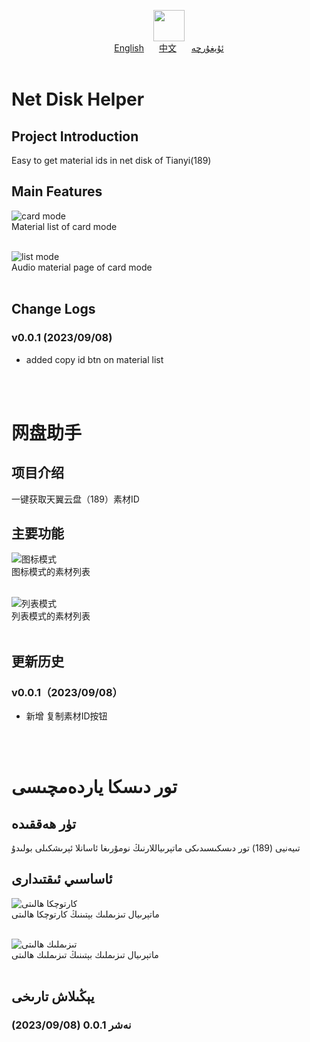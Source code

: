 <p align="center">
  <img height="50" src="https://foruda.gitee.com/images/1694163304160581624/dfa3b38b_493486.png"/>
  <br>
  <a href="#Net-Disk-Helper">English</a>
  <a style="margin:0 20px;" href="#网盘助手">中文</a>
  <a href="#تور-دىسكا-ياردەمچىسى">ئۇيغۇرچە</a>
  <br>
  <br>
</p>

# Net Disk Helper

## Project Introduction
Easy to get material ids in net disk of Tianyi(189)

## Main Features
![card mode](https://foruda.gitee.com/images/1694163480313397061/80849c8e_493486.png "card mode")
<br>
Material list of card mode
<br>
<br>

![list mode](https://foruda.gitee.com/images/1694163556849827116/6e17bfde_493486.png "list mode")
<br>
Audio material page of card mode
<br>
<br>


## Change Logs

### v0.0.1 (2023/09/08)
- added copy id btn on material list

<br>
<br>

# 网盘助手

## 项目介绍
一键获取天翼云盘（189）素材ID

## 主要功能
![图标模式](https://foruda.gitee.com/images/1694163480313397061/80849c8e_493486.png "图标模式")
<br>
图标模式的素材列表
<br>
<br>

![列表模式](https://foruda.gitee.com/images/1694163556849827116/6e17bfde_493486.png "列表模式")
<br>
列表模式的素材列表
<br>
<br>


## 更新历史

### v0.0.1（2023/09/08）
- 新增 复制素材ID按钮

<br>
<br>

# تور دىسكا ياردەمچىسى

## تۈر ھەققىدە
‫تىيەنيى (189) تور دىسكىسىدىكى ماتېرىياللارنىڭ نومۇرىغا ئاسانلا ئېرىشكىلى بولىدۇ

## ئاساسىي ئىقتىدارى
![كارتوچكا ھالىتى](https://foruda.gitee.com/images/1694163480313397061/80849c8e_493486.png "كارتوچكا ھالىتى")
<br>
ماتېرىيال تىزىملىك بېتىنىڭ كارتوچكا ھالىتى
<br>
<br>

![تىزىملىك ھالىتى](https://foruda.gitee.com/images/1694163556849827116/6e17bfde_493486.png "تىزىملىك ھالىتى")
<br>
ماتېرىيال تىزىملىك بېتىنىڭ تىزىملىك ھالىتى
<br>
<br>


## يېڭىلاش تارىخى

### نەشر 0.0.1 (2023/09/08)
